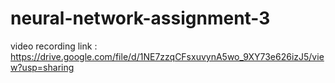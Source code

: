 # neural-network-assignment-3
video recording link : https://drive.google.com/file/d/1NE7zzqCFsxuvynA5wo_9XY73e626izJ5/view?usp=sharing
